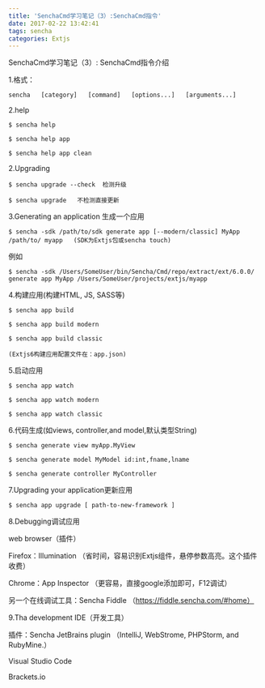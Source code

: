 ```yaml
---
title: 'SenchaCmd学习笔记（3）:SenchaCmd指令'
date: 2017-02-22 13:42:41
tags: sencha
categories: Extjs
---
```

SenchaCmd学习笔记（3）:
SenchaCmd指令介绍
<!--more-->
1.格式：

```
sencha   [category]   [command]   [options...]   [arguments...]
```

2.help
```
$ sencha help

$ sencha help app

$ sencha help app clean
```


2.Upgrading
```
$ sencha upgrade --check  检测升级

$ sencha upgrade   不检测直接更新
```


3.Generating an application 生成一个应用
```
$ sencha -sdk /path/to/sdk generate app [--modern/classic] MyApp /path/to/ myapp   (SDK为Extjs包或sencha touch)
```
例如

```
$ sencha -sdk /Users/SomeUser/bin/Sencha/Cmd/repo/extract/ext/6.0.0/  generate app MyApp /Users/SomeUser/projects/extjs/myapp
```

4.构建应用(构建HTML, JS, SASS等)
```
$ sencha app build

$ sencha app build modern

$ sencha app build classic 

(Extjs6构建应用配置文件在：app.json)
```


5.启动应用
```
$ sencha app watch

$ sencha app watch modern

$ sencha app watch classic
```


6.代码生成(如views, controller,and model,默认类型String)
```
$ sencha generate view myApp.MyView

$ sencha generate model MyModel id:int,fname,lname

$ sencha generate controller MyController
```


7.Upgrading your application更新应用
```
$ sencha app upgrade [ path-to-new-framework ]
```


8.Debugging调试应用

web browser（插件）

Firefox：Illumination  （省时间，容易识别Extjs组件，悬停参数高亮。这个插件收费）

Chrome：App Inspector （更容易，直接google添加即可，F12调试）

另一个在线调试工具：Sencha Fiddle  （https://fiddle.sencha.com/#home）



9.Tha development IDE（开发工具）

插件：Sencha JetBrains plugin  （IntelliJ, WebStrome, PHPStorm, and RubyMine.）

Visual Studio Code

Brackets.io
